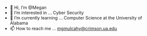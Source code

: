 - 👋 Hi, I’m @Megan
- 👀 I’m interested in ... Cyber Security
- 🌱 I’m currently learning ... Computer Science at the University of Alabama
- 📫 How to reach me ... mgmulcahy@crimson.ua.edu
